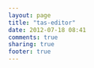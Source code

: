 ```yaml
---
layout: page
title: "tas-editor"
date: 2012-07-18 08:41
comments: true
sharing: true
footer: true
---
```

